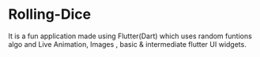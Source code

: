 # Rolling-Dice
It is a fun application made using Flutter(Dart) which uses random funtions algo and Live Animation,
Images , basic & intermediate flutter UI widgets.
